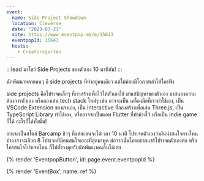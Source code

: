 ```yaml
---
event:
  name: Side Project Showdown
  location: Cleverse
  date: "2023-07-21"
  site: https://www.eventpop.me/e/15643
  eventpopId: 15643
  hosts:
    - Creatorsgarten
---
```


:::lead
มาโชว์ Side Projects ของตัวเอง 10 นาทีกัน!
:::

นักพัฒนาหลายคนๆ มี side projects ที่ทำอยู่คนเดียว แต่ไม่ค่อยมีโอกาสเล่าให้ใครฟัง

side projects คือโปรเจคเล็กๆ ที่เราสร้างเพื่อไว้ให้ตัวเองใช้ มาแก้ปัญหาของตัวเอง มาสนองความต้องการตัวเอง หรือลองเล่น tech stack ใหม่ๆ เช่น อาจจะเป็น เครื่องมือที่เราทำใช้เอง, เป็น VSCode Extension ของเราเอง, เป็น interactive ที่ลองสร้างเพื่อเล่น Three.js, เป็น TypeScript Library ทำใช้เอง, หรืออาจจะเป็นแอพ Flutter ที่ทำค้างไว้ หรือเป็น indie game ก็ได้ อะไรก็ได้ทั้งนั้น!

งานจะเป็นสไตล์ Barcamp ชิวๆ ที่แต่ละคนจะได้เวลา 10 นาที โปรเจคตัวเองว่ามันน่าสนใจตรงไหนบ้าง เราจะเลือก 8 โปรเจคที่มีคนสนใจเยอะที่สุดมาพูด ต่อจากนั้นใครอยากแชร์โปรเจคตัวเองต่อ หรือใครสนใจโปรเจคไหน ก็ไปตั้งวงคุยกับนักพัฒนาคนอื่นได้เลย

{% render 'EventpopButton', id: page.event.eventpopId %}

{% render 'EventBox', name: ref %}
